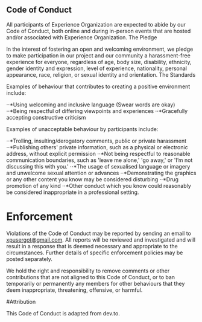 ## Code of Conduct

All participants of Experience Organization are expected to abide by our Code of Conduct, both online and during in-person events that are hosted and/or associated with Experience Organization.
The Pledge

In the interest of fostering an open and welcoming environment, we pledge to make participation in our project and our community a harassment-free experience for everyone, regardless of age, body size, disability, ethnicity, gender identity and expression, level of experience, nationality, personal appearance, race, religion, or sexual identity and orientation.
The Standards

Examples of behaviour that contributes to creating a positive environment include:

⋅⋅*Using welcoming and inclusive language (Swear words are okay)
⋅⋅*Being respectful of differing viewpoints and experiences
⋅⋅*Gracefully accepting constructive criticism

Examples of unacceptable behaviour by participants include:

⋅⋅*Trolling, insulting/derogatory comments, public or private harassment
⋅⋅*Publishing others' private information, such as a physical or electronic address, without explicit permission
⋅⋅*Not being respectful to reasonable communication boundaries, such as 'leave me alone,' 'go away,' or 'I’m not discussing this with you.'
⋅⋅*The usage of sexualised language or imagery and unwelcome sexual attention or advances
⋅⋅*Demonstrating the graphics or any other content you know may be considered disturbing
⋅⋅*Drug promotion of any kind
⋅⋅*Other conduct which you know could reasonably be considered inappropriate in a professional setting.

# Enforcement

Violations of the Code of Conduct may be reported by sending an email to xpusergot@gmail.com. All reports will be reviewed and investigated and will result in a response that is deemed necessary and appropriate to the circumstances. Further details of specific enforcement policies may be posted separately.

We hold the right and responsibility to remove comments or other contributions that are not aligned to this Code of Conduct, or to ban temporarily or permanently any members for other behaviours that they deem inappropriate, threatening, offensive, or harmful.

#Attribution

This Code of Conduct is adapted from dev.to.
